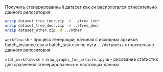 Получить сгенерированный датасет как он распологался относительно данного репозитория
```bash
unzip dataset_tree_incr.zip -d ../tree_incr
unzip dataset_tree_decr.zip -d ../tree_decr
unzip dataset_other.zip -d ../other
```

```workflow.sh``` - процесс генерации, начиная с исходных архивов batch_instance.csv и batch_task.csv по пути ```../datasets/``` относительно данного репозитория

```stat_workflow.sh``` + ```draw_graphs_for_article.ipynb``` - рисование статистик для сравнения сгенерированных и настоящих данных

